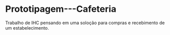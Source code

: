 # Prototipagem---Cafeteria
Trabalho de IHC pensando em uma soloção para compras e recebimento de um estabelecimento.
